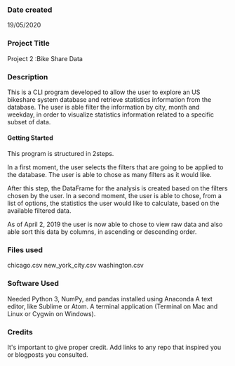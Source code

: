 ### Date created
19/05/2020

### Project Title
Project 2 :Bike Share Data

### Description
This is a CLI program developed to allow the user to explore an US bikeshare system database and retrieve statistics information from the database. The user is able filter the information by city, month and weekday, in order to visualize statistics information related to a specific subset of data.

#### Getting Started

This program is structured in 2steps.

In a first moment, the user selects the filters that are going to be applied to the database. The user is able to chose as many filters as it would like.

After this step, the DataFrame for the analysis is created based on the filters chosen by the user. In a second moment, the user is able to chose, from a list of options, the statistics the user would like to calculate, based on the available filtered data.

As of April 2, 2019 the user is now able to chose to view raw data and also able sort this data by columns, in ascending or descending order.


### Files used
chicago.csv
new_york_city.csv
washington.csv

### Software Used
Needed Python 3, NumPy, and pandas installed using Anaconda
A text editor, like Sublime or Atom.
A terminal application (Terminal on Mac and Linux or Cygwin on Windows).

### Credits
It's important to give proper credit. Add links to any repo that inspired you or blogposts you consulted.

